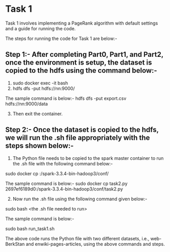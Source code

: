 # Task 1

Task 1 involves implementing a PageRank algorithm with default settings and a guide for running the code.

The steps for running the code for Task 1 are below:-

## Step 1:- After completing Part0, Part1, and Part2, once the environment is setup, the dataset is copied to the hdfs using the command below:-

1. sudo docker exec -it <container id of hdfs namenode> bash
2. hdfs dfs -put <dataset to be copied to the hdfs> hdfs://nn:9000/<path to the folder to save the dataset inside hdfs>

The sample command is below:-
hdfs dfs -put export.csv hdfs://nn:9000/data

3. Then exit the container.
   
## Step 2:- Once the dataset is copied to the hdfs, we will run the .sh file appropriately with the steps shown below:-

1. The Python file needs to be copied to the spark master container to run the .sh file with the following command below:-
   
sudo docker cp <python file name that is needed to be copied inside spark master container> <spark master container id>:/spark-3.3.4-bin-hadoop3/conf/<python file name that is being copied to the spark master container>

The sample command is below:-
sudo docker cp task2.py 2697ef6189d0:/spark-3.3.4-bin-hadoop3/conf/task2.py

2. Now run the .sh file using the following command given below:-

sudo bash <the .sh file needed to run>

The sample command is below:-

sudo bash run_task1.sh

The above code runs the Python file with two different datasets, i.e., web-BerkStan and enwiki-pages-articles, using the above commands and steps.
